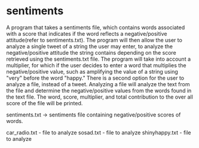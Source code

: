 # sentiments
A program that takes a sentiments file, which contains words associated with a score that indicates if the word reflects a negative/positive attitude(refer to sentiments.txt). The program will then allow the user to analyze a single tweet of a string the user may enter, to analyze the negative/positive attitude the string contains depending on the score retrieved using the sentiments.txt file. The program will take into account a multiplier, for which if the user decides to enter a word that multiplies the negative/positive value, such as amplifying the value of a string using "very" before the word "happy." There is a second option for the user to analyze a file, instead of a tweet. Analyzing a file will analyze the text from the file and determine the negative/positive values from the words found in the text file. The word, score, multiplier, and total contribution to the over all score of the file will be printed.

sentiments.txt -> sentiments file containing negative/positive scores of words.

car_radio.txt - file to analyze
sosad.txt - file to analyze
shinyhappy.txt - file to analyze
